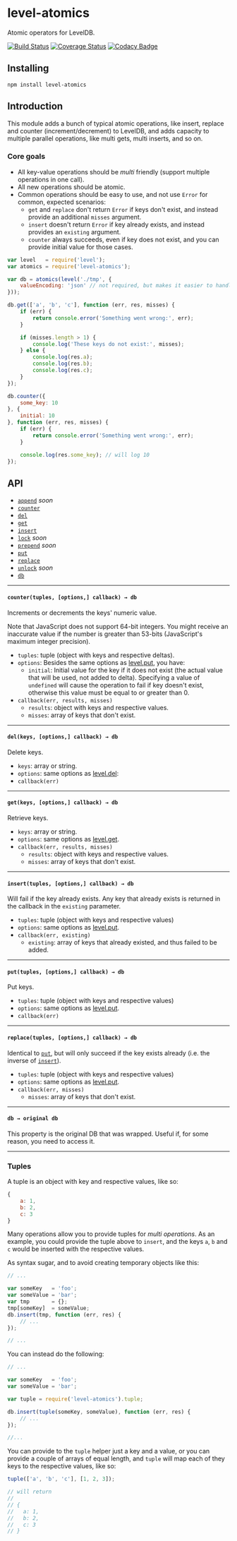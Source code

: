 # level-atomics

Atomic operators for LevelDB.

[![Build Status](https://travis-ci.org/IndigoUnited/node-level-atomics.svg?branch=master)](https://travis-ci.org/IndigoUnited/node-level-atomics) [![Coverage Status](https://coveralls.io/repos/IndigoUnited/node-level-atomics/badge.svg)](https://coveralls.io/r/IndigoUnited/node-level-atomics) [![Codacy Badge](https://www.codacy.com/project/badge/97a9d41428694d1a978dedb9b36037c7)](https://www.codacy.com/app/me_19/node-level-atomics)

## Installing

`npm install level-atomics`

## Introduction

This module adds a bunch of typical atomic operations, like insert, replace and counter (increment/decrement) to LevelDB, and adds capacity to multiple parallel operations, like multi gets, multi inserts, and so on.

### Core goals

- All key-value operations should be *multi* friendly (support multiple operations in one call).
- All new operations should be atomic.
- Common operations should be easy to use, and not use `Error` for common, expected scenarios:
    - `get` and `replace` don't return `Error` if keys don't exist, and instead provide an additional `misses` argument.
    - `insert` doesn't return `Error` if key already exists, and instead provides an `existing` argument.
    - `counter` always succeeds, even if key does not exist, and you can provide initial value for those cases.

```js
var level   = require('level');
var atomics = require('level-atomics');

var db = atomics(level('./tmp', {
    valueEncoding: 'json' // not required, but makes it easier to handle numbers
}));

db.get(['a', 'b', 'c'], function (err, res, misses) {
    if (err) {
        return console.error('Something went wrong:', err);
    }

    if (misses.length > 1) {
        console.log('These keys do not exist:', misses);
    } else {
        console.log(res.a);
        console.log(res.b);
        console.log(res.c);
    }
});

db.counter({
    some_key: 10
}, {
    initial: 10
}, function (err, res, misses) {
    if (err) {
        return console.error('Something went wrong:', err);
    }

    console.log(res.some_key); // will log 10
});

```

## API

- [`append`](#db_append) *soon*
- [`counter`](#db_counter)
- [`del`](#db_del)
- [`get`](#db_get)
- [`insert`](#db_insert)
- [`lock`](#db_lock) *soon*
- [`prepend`](#db_prepend) *soon*
- [`put`](#db_put)
- [`replace`](#db_replace)
- [`unlock`](#db_unlock) *soon*
- [`db`](#db_db)

---

<a name="db_counter"></a>
#### `counter(tuples, [options,] callback) → db`

Increments or decrements the keys' numeric value.

Note that JavaScript does not support 64-bit integers. You might receive an inaccurate value if the number is greater than 53-bits (JavaScript's maximum integer precision).

- `tuples`: tuple (object with keys and respective deltas).
- `options`: Besides the same options as [level.put](https://github.com/Level/levelup#options-1), you have:
    - `initial`: Initial value for the key if it does not exist (the actual value that will be used, not added to delta). Specifying a value of `undefined` will cause the operation to fail if key doesn't exist, otherwise this value must be equal to or greater than 0.
- `callback(err, results, misses)`
    - `results`: object with keys and respective values.
    - `misses`: array of keys that don't exist.

---

<a name="db_del"></a>
#### `del(keys, [options,] callback) → db`

Delete keys.

- `keys`: array or string.
- `options`: same options as [level.del](https://github.com/Level/levelup#options-3):
- `callback(err)`

---

<a name="db_get"></a>
#### `get(keys, [options,] callback) → db`

Retrieve keys.

- `keys`: array or string.
- `options`: same options as [level.get](https://github.com/Level/levelup#options-2).
- `callback(err, results, misses)`
    - `results`: object with keys and respective values.
    - `misses`: array of keys that don't exist.

---

<a name="db_insert"></a>
#### `insert(tuples, [options,] callback) → db`

Will fail if the key already exists. Any key that already exists is returned in the callback in the `existing` parameter.

- `tuples`: tuple (object with keys and respective values)
- `options`: same options as [level.put](https://github.com/Level/levelup#options-1).
- `callback(err, existing)`
    - `existing`: array of keys that already existed, and thus failed to be added.

---

<a name="db_put"></a>
#### `put(tuples, [options,] callback) → db`

Put keys.

- `tuples`: tuple (object with keys and respective values)
- `options`: same options as [level.put](https://github.com/Level/levelup#options-1).
- `callback(err)`

---

<a name="db_replace"></a>
#### `replace(tuples, [options,] callback) → db`

Identical to [`put`](#put), but will only succeed if the key exists already (i.e. the inverse of [`insert`](#insert)).

- `tuples`: tuple (object with keys and respective values)
- `options`: same options as [level.put](https://github.com/Level/levelup#options-1).
- `callback(err, misses)`
    - `misses`: array of keys that don't exist.

---

<a name="db_db"></a>
#### `db → original db`

This property is the original DB that was wrapped. Useful if, for some reason, you need to access it.

---

### Tuples

A tuple is an object with key and respective values, like so:

```js
{
    a: 1,
    b: 2,
    c: 3
}
```

Many operations allow you to provide tuples for *multi operations*. As an example, you could provide the tuple above to `insert`, and the keys `a`, `b` and `c` would be inserted with the respective values.

As syntax sugar, and to avoid creating temporary objects like this:

```js
// ...

var someKey   = 'foo';
var someValue = 'bar';
var tmp       = {};
tmp[someKey]  = someValue;
db.insert(tmp, function (err, res) {
    // ...
});

// ...
```

You can instead do the following:

```js
// ...

var someKey   = 'foo';
var someValue = 'bar';

var tuple = require('level-atomics').tuple;

db.insert(tuple(someKey, someValue), function (err, res) {
    // ...
});

//...
```

You can provide to the `tuple` helper just a key and a value, or you can provide a couple of arrays of equal length, and `tuple` will map each of they keys to the respective values, like so:

```js
tuple(['a', 'b', 'c'], [1, 2, 3]);

// will return
//
// {
//   a: 1,
//   b: 2,
//   c: 3
// }
```

